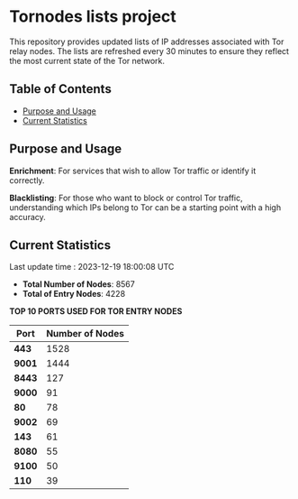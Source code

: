 # Tornodes lists project

This repository provides updated lists of IP addresses associated with Tor relay nodes. The lists are refreshed every 30 minutes to ensure they reflect the most current state of the Tor network.

## Table of Contents

- [Purpose and Usage](#purpose-and-usage)
- [Current Statistics](#current-statistics)


## Purpose and Usage

**Enrichment**: For services that wish to allow Tor traffic or identify it correctly.

**Blacklisting**: For those who want to block or control Tor traffic, understanding which IPs belong to Tor can be a starting point with a high accuracy.

## Current Statistics

Last update time : 2023-12-19 18:00:08 UTC

- **Total Number of Nodes**: 8567
- **Total of Entry Nodes**: 4228

**TOP 10 PORTS USED FOR TOR ENTRY NODES**

| **Port** | **Number of Nodes** |
|------|-----------------|
| **443**   | 1528  |
| **9001**   | 1444  |
| **8443**   | 127  |
| **9000**   | 91  |
| **80**   | 78  |
| **9002**   | 69  |
| **143**   | 61  |
| **8080**   | 55  |
| **9100**   | 50  |
| **110**   | 39  |

